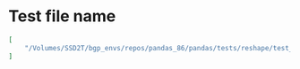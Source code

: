 # Test file name

```json
[
    "/Volumes/SSD2T/bgp_envs/repos/pandas_86/pandas/tests/reshape/test_pivot.py"
]
```
